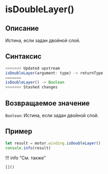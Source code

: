 # isDoubleLayer()

## Описание
Истина, если задан двойной слой.

## Синтаксис
```javascript
<<<<<<< Updated upstream
isDoubleLayer(argument: type) -> returnType
=======
isDoubleLayer() -> Boolean
>>>>>>> Stashed changes
```

## Возвращаемое значение
`Boolean`: Истина, если задан двойной слой.

## Пример
```javascript linenums="1"
let result = motor.winding.isDoubleLayer()
console.info(result)
```

!!! info "См. также"

    []()

